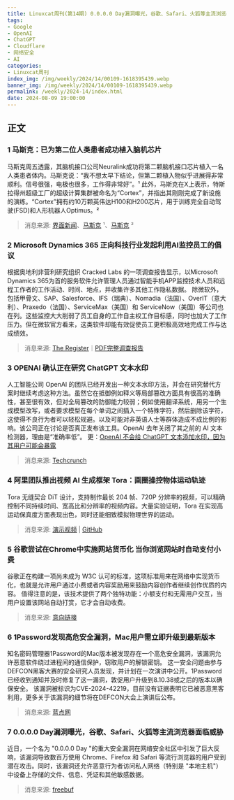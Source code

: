 ```yaml
---
title: Linuxcat周刊(第14期) 0.0.0.0 Day漏洞曝光，谷歌、Safari、火狐等主流浏览器面临威胁
tags: 
- Google
- OpenAI
- ChatGPT
- Cloudflare
- 网络安全
- AI
categories: 
- Linuxcat周刊
index_img: /img/weekly/2024/14/00109-1618395439.webp
banner_img: /img/weekly/2024/14/00109-1618395439.webp
permalink: /weekly/2024-14/index.html
date: 2024-08-09 19:00:00
---
```

## 正文

### 1 马斯克：已为第二位人类患者成功植入脑机芯片

马斯克周五透露，其脑机接口公司Neuralink成功将第二颗脑机接口芯片植入一名人类患者体内。马斯克说：“我不想太早下结论，但第二颗植入物似乎进展得非常顺利。信号很强，电极也很多，工作得非常好”。¹
此外，马斯克在X上表示，特斯拉得州超级工厂的超级计算集群被命名为“Cortex”，并指出其刚刚完成了新设施的演练。“Cortex”拥有约10万颗英伟达H100和H200芯片，用于训练完全自动驾驶(FSD)和人形机器人Optimus。²
> 消息来源: [界面新闻](https://www.jiemian.com/article/11511098.html)、[马斯克](https://x.com/elonmusk/status/1819457630261465553) ¹、[马斯克](https://x.com/elonmusk/status/1819797937414611313) ²

### 2 Microsoft Dynamics 365 正向科技行业发起利用AI监控员工的倡议

根据奥地利非营利研究组织 Cracked Labs 的一项调查报告显示，以Microsoft Dynamics 365为首的服务软件允许管理人员通过智能手机APP监控技术人员和远程工作者的工作活动、时间、地点，并收集许多其他工作隐私数据。
除微软外，包括甲骨文、SAP、Salesforce、IFS（瑞典）、Nomadia（法国）、OverIT（意大利）、Praxedo（法国）、ServiceMax（美国）和 ServiceNow（美国）等公司也在列。这些监控大大削弱了员工自身的工作自主权工作目标感，同时也加大了工作压力。但在微软官方看来，这类软件却能有效促使员工更积极高效地完成工作与达成绩效。
> 消息来源: [The Register](https://www.theregister.com/2024/07/31/microsoft_dynamics_365_surveillance/)｜[PDF完整调查报告](https://crackedlabs.org/dl/CrackedLabs_Christl_MobileWork.pdf)

### 3 OPENAI 确认正在研究 ChatGPT 文本水印

人工智能公司 OpenAI 的团队已经开发出一种文本水印方法，并会在研究替代方案时继续考虑这种方法。虽然它在抵御例如释义等局部篡改方面具有很高的准确性，甚至很有效，但对全局篡改的防御能力较弱；例如使用翻译系统，用另一个生成模型改写，或者要求模型在每个单词之间插入一个特殊字符，然后删除该字符，这使得不良行为者可以轻松规避。以及可能对非英语人士等群体造成不成比例的影响。该公司正在讨论是否真正发布该工具。OpenAI 去年关闭了其之前的 AI 文本检测器，理由是“准确率低”。
更：[OpenAI 不会给 ChatGPT 文本添加水印，因为其用户可能会暴露](https://www.theverge.com/2024/8/4/24213268/openai-chatgpt-text-watermark-cheat-detection-tool)
> 消息来源: [Techcrunch](https://techcrunch.com/2024/08/04/openai-says-its-taking-a-deliberate-approach-to-releasing-tools-that-can-detect-writing-from-chatgpt/)

### 4 阿里团队推出视频 AI 生成框架 Tora：画圈操控物体运动轨迹

Tora 无缝契合 DiT 设计，支持制作最长 204 帧、720P 分辨率的视频，可以精确控制不同持续时间、宽高比和分辨率的视频内容。大量实验证明，Tora 在实现高运动保真度方面表现出色，同时还能细致模拟物理世界的运动。
> 消息来源: [演示视频](https://ali-videoai.github.io/tora_video/) | [GitHub](https://github.com/ali-videoai/Tora)

### 5 谷歌尝试在Chrome中实施网站货币化 当你浏览网站时自动支付小费

谷歌正在构建一项尚未成为 W3C 认可的标准，这项标准用来在网络中实现货币化，也就是允许用户通过小费或者内容奖励用来鼓励内容创作者继续创作优质的内容。
值得注意的是，该技术提供了两个独特功能：小额支付和无需用户交互，当用户设置该网站自动打赏，它才会自动收费。
> 消息来源: [意向链接](https://groups.google.com/a/chromium.org/g/blink-dev/c/4Rqw4SbjO88/m/j7x8sTyzAAAJ?pli=1)

### 6 1Password发现高危安全漏洞，Mac用户需立即升级到最新版本

知名密码管理器1Password的Mac版本被发现存在一个高危安全漏洞，该漏洞允许恶意软件绕过进程间的通信保护，窃取用户的解锁密钥。
这一安全问题由参与DEFCON黑客大赛的安全研究人员发现，并计划在一次演讲中公开。1Password已经收到通知并及时修复了这一漏洞，敦促用户升级到8.10.38或之后的版本以确保安全。
该漏洞被标识为CVE-2024-42219，目前没有证据表明它已被恶意黑客利用，更多关于该漏洞的细节将在DEFCON大会上演讲后公布。
> 消息来源: [蓝点网](https://www.landiannews.com/archives/105295.html)

### 7 0.0.0.0 Day漏洞曝光，谷歌、Safari、火狐等主流浏览器面临威胁

近日，一个名为 "0.0.0.0 Day "的重大安全漏洞在网络安全社区中引发了巨大反响，该漏洞导致数百万使用 Chrome、Firefox 和 Safari 等流行浏览器的用户受到潜在攻击。同时，该漏洞还允许恶意行为者访问私人网络（特别是 "本地主机"）中设备上存储的文件、信息、凭证和其他敏感数据。
> 消息来源: [freebuf](https://www.freebuf.com/news/408169.html)

